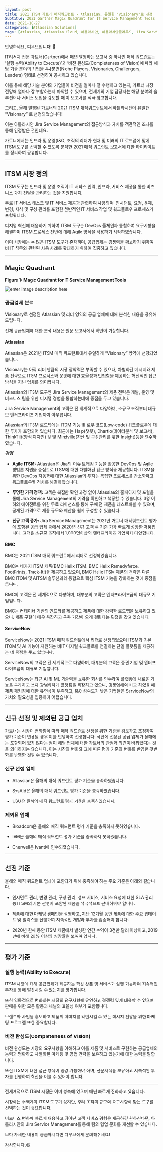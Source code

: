 ```yaml
---
layout: post
title: 2021 ITSM 가트너 매직쿼드런트 - Atlassian, 유일한 "Visionary"로 선정
Subtitle: 2021 Gartner Magic Quadrant for IT Service Management Tools
date: 2021-10-27
categories: [Atlassian Solutions]
tags: [Atlassian, Atlassian Cloud, 아틀라시안, 아틀라시안클라우드, Jira Service MAnagement, Gartner, ITSM, IT서비스관리, Magic Quadrant, 매직쿼드런트]
---
```



안녕하세요, 디무브입니다! 🎈


IT리서치 전문 가트너(Gartner)에서 매년 발행하는 보고서 중 하나인 매직 쿼드런트는 ‘실행 능력(Ability to Execute)'과 ‘비전 완성도(Completeness of Vision)에 따라 해당 기술 분야의 기업을 4사분면(Niche Players, Visionaries, Challengers, Leaders) 형태로 선정하여 공시하고 있습니다.

이를 통해 해당 기술 분야의 기업들이 비전을 얼마나 잘 수행하고 있는지, 가트너 시장 전망에 얼마나 잘 부합하는지 파악할 수 있으며, 전세계의 기업 담당자는 해당 분야의 솔루션이나 서비스 도입을 검토할 때 이 보고서를 적극 참고합니다.

그리고, 올해 발행된 가트너의 2021 ITSM 매직쿼드런트에서 아틀라시안이 유일한 “Visionary” 로 선정되었습니다!

이는 아틀라시안 Jira Service Management의 접근방식과 가치를 객관적인 조사를 통해 인정받은 것인데요.

가트너에서는 인프라 및 운영(I&O) 조직의 리더가 현재 및 미래의 IT 로드맵에 맞게 ITSM 도구를 선택할 수 있도록 분석한 2021 매직 쿼드런트 보고서에 대한 하이라이트를 정리하여 공유합니다.


---

## ITSM 시장 정의

ITSM 도구는 인프라 및 운영 조직이 IT 서비스 인력, 인프라, 서비스 제공을 통한 비즈니스 가치 전달을 관리하는 것을 지원합니다.

주로 IT 서비스 데스크 및 IT 서비스 제공과 관련하여 사용되며, 인시던트, 요청, 문제, 변경, 지식 및 구성 관리를 포함한 전반적인 IT 서비스 작업 및 워크플로우 프로세스가 포함됩니다.

디지털 혁신에 대응하기 위하여 ITSM 도구는 DevOps 툴체인과 통합하여 요구사항을 해결하며 ITSM 프로세스 전반에 대해 Agile 방식을 적용하기 시작하였습니다.

이미 시장에는 수 많은 ITSM 도구가 존재하며, 공급업체는 경쟁력을 확보하기 위하여 비 IT 직무와 관련된 사용 사례를 확대하기 위하여 집중하고 있습니다.


---


## Magic Quadrant

**Figure 1: Magic Quadrant for IT Service Management Tools**

![enter image description here](https://static.ziftsolutions.com/files/8a9982117bb7901b017bc4167537191b/thamb.png)


### 공급업체 분석

Visionary로 선정된 Atlassian 및 리더 영역의 공급 업체에 대해 분석한 내용을 공유해 드립니다.

전체 공급업체에 대한 분석 내용은 원문 보고서에서 확인이 가능합니다.


#### Atlassian

Atlassian은 2021년 ITSM 매직 쿼드런트에서 유일하게 “Visionary” 영역에 선정되었습니다.

Visionary는 아직 리더 만큼의 시장 장악력은 부족할 수 있으나, 차별화된 메시지와 제품 전략으로 ITSM 프로세스와 운영에 대한 효율성과 민첩함을 제공하는 혁신적인 접근 방식을 지닌 업체를 의미합니다.

Atlassian의 ITSM 도구인 Jira Service Management의 제품 전략은 개발, 운영 및 비즈니스 팀을 위한 디지털 경험을 통합하는데에 중점을 두고 있습니다. 

Jira Service Management의 고객은 전 세계적으로 다양하며, 소규모 조직부터 대규모 엔터프라이즈 기업까지 아우릅니다.

Atlassian의 ITSM 로드맵에는 ITOM 기능 및 로우 코드(Low-code) 워크플로우에 대한 투자가 포함되어 있습니다. 최근에는 Halp(챗봇), Chartio(데이터분석 및 보고서), ThinkTilt(양식 디자인) 및 및 Mindville(자산 및 구성관리를 위한 Insight)등을 인수하였습니다.

_**강점**_

-   **Agile ITSM:** Atlassian은 Jira의 이슈 트래킹 기능을 활용한 DevOps 및 Agile 방법론 지원을 중심으로 ITSM에 대한 차별화된 접근 방식을 제공합니다. ITSM을 위한 DevOps 자동화에 대한 Atlassian의 투자는 복잡한 프로세스를 간소화하고 워크플로우별 격차를 해결하였습니다.
    
-   **투명한 가격 정책:** 고객은 복잡한 확인 과정 없이 Atlassian의 홈페이지 및 포털을 통해 Jira Service Management의 가격을 확인하고 책정할 수 있습니다. 3명 이하의 에이전트를 위한 무료 라이선스를 통해 구매 전 제품을 테스트해볼 수 있으며, 공개된 가격으로 제품 규모와 예산을 쉽게 구성할 수 있습니다.
    
-   **신규 고객 증가:** Jira Service Management는 2021년 가트너 매직쿼드런트 평가에 포함된 공급 업체 중에서 2020년 신규 고객 수 기준 가장 빠르게 성장한 제품입니다. 고객은 소규모 조직에서 1,000명이상의 엔터프라이즈 기업까지 다양합니다.
    

#### BMC

BMC는 2021 ITSM 매직 쿼드런트에서 리더로 선정되었습니다.

BMC는 네가지 ITSM 제품(BMC Helix ITSM, BMC Helix Remedyforce, FootPrints, Track-It!)을 제공하고 있으며, BMC Helix ITSM 제품의 전략은 다른 BMC ITOM 및 AITSM 솔루션과의 통합으로 핵심 ITSM 기능을 강화하는 것에 중점을 둡니다.

BMC의 고객은 전 세계적으로 다양하며, 대부분의 고객은 엔터프라이즈급의 대규모 기업입니다.

BMC는 컨테이너 기반의 인프라를 제공하고 제품에 대한 강력한 로드맵을 보유하고 있으나, 제품 구현이 매우 복잡하고 구축 기간이 오래 걸린다는 단점을 갖고 있습니다.


#### ServiceNow

ServiceNow는 2021 ITSM 매직 쿼드런트에서 리더로 선정되었으며 ITSM과 기본 ITOM 및 AI 기능이 지원하는 비IT 디지털 워크플로를 연결하는 단일 플랫폼을 제공하는 데 중점을 두고 있습니다.

ServiceNow의 고객은 전 세계적으로 다양하며, 대부분의 고객은 중견 기업 및 엔터프라이즈급의 대규모 기업입니다.

ServiceNow는 최근 AI 및 ML 기술력을 보유한 회사를 인수하여 플랫폼에 새로운 기능을 추가하고 보다 광범위하게 플랫폼을 확장하고 있으나, 경쟁업체와 비교 하였을 때 제품 패키징에 대한 유연성이 부족하고, I&O 성숙도가 낮은 기업들은 ServiceNow의 가치와 필요성을 입증하기 어렵습니다.

---

## 신규 선정 및 제외된 공급 업체

가트너는 시장이 변화함에 따라 매직 쿼드런트 선정을 위한 기준을 검토하고 조정하여 평가 기준이 변경될 경우 이를 반영하여 선정합니다. 작년에 선정된 공급 업체가 올해에는 포함되어 있지 않다는 점이 해당 업체에 대한 가트너의 관점과 의견이 바뀌었다는 것을 의미하지는 않습니다. 이는 시장의 변화와 그에 따른 평가 기준의 변화를 반영한 것변화를 반영한 ​​것일 수 있습니다.

### 신규 선정 업체

-   Atlassian은 올해의 매직 쿼드런트 평가 기준을 충족하였습니다.
    
-   SysAid은 올해의 매직 쿼드런트 평가 기준을 충족하였습니다.
    
-   USU은 올해의 매직 쿼드런트 평가 기준을 충족하였습니다.
    

### 제외된 업체

-   Broadcom은 올해의 매직 쿼드런트 평가 기준을 충족하지 못하였습니다.
    
-   IBM은 올해의 매직 쿼드런트 평가 기준을 충족하지 못하였습니다.
    
-   Cherwell은 Ivanti에 인수되었습니다.

---

## 선정 기준

올해의 매직 쿼드런트 업체에 포함되기 위해 충족해야 하는 주요 기준은 아래와 같습니다.

-   인시던트 관리, 변경 관리, 구성 관리, 셀프 서비스, 서비스 요청에 대한 SLA 관리 등 ITSM의 기본 관행이 포함된 제품을 적극적으로 판매하여야 합니다.
    
-   제품에 대한 마케팅 캠페인을 실행하고, 지난 12개월 동안 제품에 대한 주요 업데이트 및 릴리스를 진행하여 지속적인 개발과 투자를 입증해야 합니다.
    
-   2020년 한해 동안 ITSM 제품에서 발생한 연간 수익이 3천만 달러 이상이고, 2019년에 비해 20% 이상의 성장률을 보여야 합니다.

---

## 평가 기준

### 실행 능력(Ability to Execute)

ITSM 시장에 대해 공급업체가 제공하는 핵심 상품 및 서비스가 실행 가능하며 지속적인 투자를 통해 발전시킬 수 있는지를 평가합니다.

또한 역동적으로 변화하는 시장의 요구사항에 유연하고 경쟁력 있게 대응할 수 있으며 판매를 위한 모든 활동과 채널의 효율성 여부가 포함됩니다.

브랜드와 사업을 홍보하고 제품의 이미지를 각인시킬 수 있는 메시지 전달을 위한 마케팅 프로그램 또한 중요합니다.

### 비전 완성도(Completeness of Vision)

비전 완성도는 시장의 요구사항을 이해하고 이를 제품 및 서비스로 구현하는 공급업체의 능력과 명확하고 차별화된 마케팅 및 영업 전략을 보유하고 있는가에 대한 능력을 말합니다.

또한 ITSM에 대한 접근 방식이 증명 가능해야 하며, 전문지식을 보유하고 지속적인 투자를 진행하여 혁신을 이룰 수 있어야 합니다.


---


전세계적으로 ITSM 시장은 이미 성숙해 있으며 매년 빠르게 진화하고 있습니다.

시장에는 수백개의 ITSM 도구가 있지만, 우리 조직의 규모와 요구사항에 맞는 도구를 선택하는 것이 중요합니다.

비즈니스 변화에 빠르게 대응하고 뛰어난 고객 서비스 경험을 제공하길 원하신다면, 아틀라시안의 Jira Service Management를 통해 팀의 협업 문화를 개선할 수 있습니다.

보다 자세한 내용이 궁금하시다면 디무브에게 문의해주세요!

감사합니다.😃
